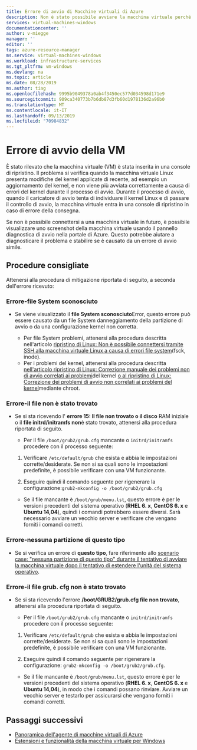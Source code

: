 ```yaml
---
title: Errore di avvio di Macchine virtuali di Azure
description: Non è stato possibile avviare la macchina virtuale perché la macchina virtuale è passata a una console di ripristino
services: virtual-machines-windows
documentationcenter: ''
author: v-miegge
manager: ''
editor: ''
tags: azure-resource-manager
ms.service: virtual-machines-windows
ms.workload: infrastructure-services
ms.tgt_pltfrm: vm-windows
ms.devlang: na
ms.topic: article
ms.date: 08/28/2019
ms.author: tiag
ms.openlocfilehash: 9995b9049378a0ab4f3450ec577d034598d171e9
ms.sourcegitcommit: 909ca340773b7b6db87d3fb60d1978136d2a96b0
ms.translationtype: MT
ms.contentlocale: it-IT
ms.lasthandoff: 09/13/2019
ms.locfileid: "70984832"
---
```

# <a name="vm-boot-error"></a>Errore di avvio della VM

È stato rilevato che la macchina virtuale (VM) è stata inserita in una console di ripristino. Il problema si verifica quando la macchina virtuale Linux presenta modifiche del kernel applicate di recente, ad esempio un aggiornamento del kernel, e non viene più avviata correttamente a causa di errori del kernel durante il processo di avvio. Durante il processo di avvio, quando il caricatore di avvio tenta di individuare il kernel Linux e di passare il controllo di avvio, la macchina virtuale entra in una console di ripristino in caso di errore della consegna.

Se non è possibile connettersi a una macchina virtuale in futuro, è possibile visualizzare uno screenshot della macchina virtuale usando il pannello diagnostica di avvio nella portale di Azure. Questo potrebbe aiutare a diagnosticare il problema e stabilire se è causato da un errore di avvio simile.

## <a name="recommended-steps"></a>Procedure consigliate

Attenersi alla procedura di mitigazione riportata di seguito, a seconda dell'errore ricevuto:

### <a name="error---unknown-filesystem"></a>Errore-file System sconosciuto

* Se viene visualizzato il **file System sconosciuto**Error, questo errore può essere causato da un file System danneggiamento della partizione di avvio o da una configurazione kernel non corretta.

   * Per file System problemi, attenersi alla procedura descritta nell'articolo [ripristino di Linux: Non è possibile connettersi tramite SSH alla macchina virtuale Linux a causa di errori file system](https://blogs.msdn.microsoft.com/linuxonazure/2016/09/13/linux-recovery-cannot-ssh-to-linux-vm-due-to-file-system-errors-fsck-inodes/)(fsck, inode).
   * Per i problemi del kernel, attenersi alla procedura descritta [nell'articolo ripristino di Linux: Correzione manuale dei problemi non di avvio correlati ai problemi](https://blogs.msdn.microsoft.com/linuxonazure/2016/10/09/linux-recovery-manually-fixing-non-boot-issues-related-to-kernel-problems/)del kernel [o al ripristino di Linux: Correzione dei problemi di avvio non correlati ai problemi del kernel](https://blogs.msdn.microsoft.com/linuxonazure/2016/10/09/linux-recovery-fixing-non-boot-issues-related-to-kernel-problems-using-chroot/)mediante chroot.
   
### <a name="error---file-not-found"></a>Errore-il file non è stato trovato

* Se si sta ricevendo l' **errore 15: Il file non trovato o il disco** RAM iniziale o il **file initrd/initramfs non**è stato trovato, attenersi alla procedura riportata di seguito.

    * Per il file `/boot/grub2/grub.cfg` mancante o `initrd/initramfs` procedere con il processo seguente:

    1. Verificare `/etc/default/grub` che esista e abbia le impostazioni corrette/desiderate. Se non si sa quali sono le impostazioni predefinite, è possibile verificare con una VM funzionante.

    2. Eseguire quindi il comando seguente per rigenerare la configurazione:`grub2-mkconfig -o /boot/grub2/grub.cfg`

   * Se il file mancante è `/boot/grub/menu.lst`, questo errore è per le versioni precedenti del sistema operativo (**RHEL 6. x**, **CentOS 6. x** e **Ubuntu 14,04**), quindi i comandi potrebbero essere diversi. Sarà necessario avviare un vecchio server e verificare che vengano forniti i comandi corretti.

### <a name="error---no-such-partition"></a>Errore-nessuna partizione di questo tipo

* Se si verifica un errore di **questo tipo**, fare riferimento allo [scenario case: "nessuna partizione di questo tipo" durante il tentativo di avviare la macchina virtuale dopo il tentativo di estendere l'unità del sistema operativo](https://blogs.technet.microsoft.com/shwetanayak/2017/03/12/case-scenario-no-such-partition-error-while-trying-to-start-the-vm-after-attempting-to-extend-the-os-drive/).

### <a name="error---grubcfg-file-not-found"></a>Errore-il file grub. cfg non è stato trovato

* Se si sta ricevendo l'errore **/boot/GRUB2/grub.cfg file non trovato**, attenersi alla procedura riportata di seguito.

    * Per il file `/boot/grub2/grub.cfg` mancante o `initrd/initramfs` procedere con il processo seguente:

    1. Verificare `/etc/default/grub` che esista e abbia le impostazioni corrette/desiderate. Se non si sa quali sono le impostazioni predefinite, è possibile verificare con una VM funzionante.

    2. Eseguire quindi il comando seguente per rigenerare la configurazione: `grub2-mkconfig -o /boot/grub2/grub.cfg`.

   * Se il file mancante è `/boot/grub/menu.lst`, questo errore è per le versioni precedenti del sistema operativo (**RHEL 6. x**, **CentOS 6. x** e **Ubuntu 14,04**), in modo che i comandi possano rinviare. Avviare un vecchio server e testarlo per assicurarsi che vengano forniti i comandi corretti.

## <a name="next-steps"></a>Passaggi successivi

* [Panoramica dell'agente di macchine virtuali di Azure](../extensions/agent-windows.md)
* [Estensioni e funzionalità della macchina virtuale per Windows](../extensions/features-windows.md)

